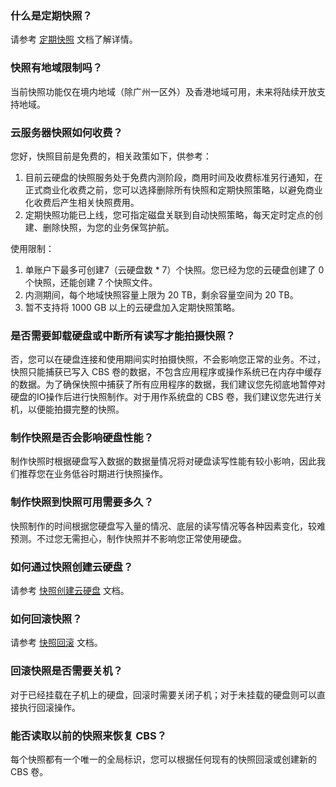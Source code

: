 ### 什么是定期快照？

请参考 [定期快照](https://cloud.tencent.com/document/product/362/8191) 文档了解详情。

### 快照有地域限制吗？

当前快照功能仅在境内地域（除广州一区外）及香港地域可用，未来将陆续开放支持地域。

### 云服务器快照如何收费？

您好，快照目前是免费的，相关政策如下，供参考：
1. 目前云硬盘的快照服务处于免费内测阶段，商用时间及收费标准另行通知，在正式商业化收费之前，您可以选择删除所有快照和定期快照策略，以避免商业化收费后产生相关快照费用。
2. 定期快照功能已上线，您可指定磁盘关联到自动快照策略，每天定时定点的创建、删除快照，为您的业务保驾护航。

使用限制：
1. 单账户下最多可创建7（云硬盘数 * 7）个快照。您已经为您的云硬盘创建了 0 个快照，还能创建 7 个快照文件。
2. 内测期间，每个地域快照容量上限为 20 TB，剩余容量空间为 20 TB。
3. 暂不支持将 1000 GB 以上的云硬盘加入定期快照策略。

### 是否需要卸载硬盘或中断所有读写才能拍摄快照？

否，您可以在硬盘连接和使用期间实时拍摄快照，不会影响您正常的业务。不过，快照只能捕获已写入 CBS 卷的数据，不包含应用程序或操作系统已在内存中缓存的数据。为了确保快照中捕获了所有应用程序的数据，我们建议您先彻底地暂停对硬盘的IO操作后进行快照制作。对于用作系统盘的 CBS 卷，我们建议您先进行关机，以便能拍摄完整的快照。

### 制作快照是否会影响硬盘性能？

制作快照时根据硬盘写入数据的数据量情况将对硬盘读写性能有较小影响，因此我们推荐您在业务低谷时期进行快照操作。

### 制作快照到快照可用需要多久？

快照制作的时间根据您硬盘写入量的情况、底层的读写情况等各种因素变化，较难预测。不过您无需担心，制作快照并不影响您正常使用硬盘。

### 如何通过快照创建云硬盘？

请参考 [快照创建云硬盘](https://cloud.tencent.com/document/product/362/5757) 文档。

### 如何回滚快照？

请参考 [快照回滚](https://cloud.tencent.com/document/product/362/5756) 文档。

### 回滚快照是否需要关机？

对于已经挂载在子机上的硬盘，回滚时需要关闭子机；对于未挂载的硬盘则可以直接执行回滚操作。

### 能否读取以前的快照来恢复 CBS？

每个快照都有一个唯一的全局标识，您可以根据任何现有的快照回滚或创建新的 CBS 卷。




